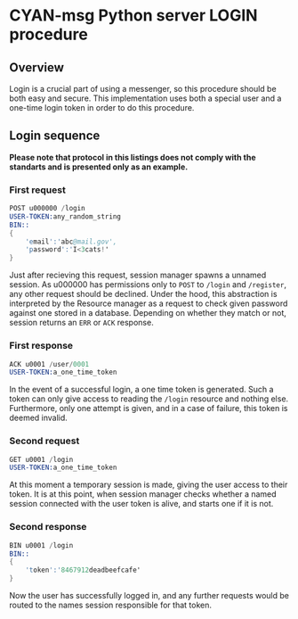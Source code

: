 CYAN-msg Python server LOGIN procedure
======================================

Overview
--------

Login is a crucial part of using a messenger, so this procedure should be both easy and secure. This implementation uses both a special user and a one-time login token in order to do this procedure.

Login sequence
--------------

**Please note that protocol in this listings does not comply with the standarts and is presented only as an example.**

### First request

```s
POST u000000 /login
USER-TOKEN:any_random_string
BIN::
{
    'email':'abc@mail.gov',
    'password':'I<3cats!'
}
```

Just after recieving this request, session manager spawns a unnamed session. As u000000 has permissions only to `POST` to `/login` and `/register`, any other request should be declined.
Under the hood, this abstraction is interpreted by the Resource manager as a request to check given password against one stored in a database. Depending on whether they match or not, session returns an `ERR` or `ACK` response.

### First response

```s
ACK u0001 /user/0001
USER-TOKEN:a_one_time_token
```

In the event of a successful login, a one time token is generated. Such a token can only give access to reading the `/login` resource and nothing else. Furthermore, only one attempt is given, and in a case of failure, this token is deemed invalid.

### Second request

```s
GET u0001 /login
USER-TOKEN:a_one_time_token
```

At this moment a temporary session is made, giving the user access to their token. It is at this point, when session manager checks whether a named session connected with the user token is alive, and starts one if it is not.

### Second response

```s
BIN u0001 /login
BIN::
{
    'token':'8467912deadbeefcafe'
}
```

Now the user has successfully logged in, and any further requests would be routed to the names session responsible for that token.
